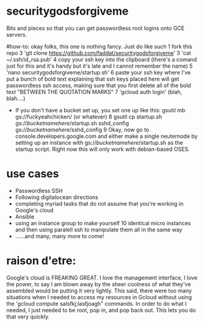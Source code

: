 # securitygodsforgiveme
Bits and pieces so that you can get passwordless root logins onto GCE servers.  

#how-to:
okay folks, this one is nothing fancy.  Just do like such
1  fork this repo
3  'git clone https://github.com/faddat/securitygodsforgiveme'
3  'cat ~/.ssh/id_rsa.pub'
4  copy your ssh key into the clipboard (there's a comand just for this and it's handy but it's late and I cannot remember the name)
5  'nano securitygodsforgiveme/startup.sh'
6  paste your ssh key where I've put a bunch of bold text explaining that ssh keys placed here will get passwordless ssh access, making sure that you first delete all of the bold text "BETWEEN THE QUOTATION MARKS"
7  'gcloud auth login'  (blah, blah....)
* If you don't have a bucket set up, you set one up like this:
gsutil mb gs://fuckyeahchicken/  (or whatever)
8  gsutil cp startup.sh gs://*bucketnamehere*/startup.sh  sshd_config gs://*bucketnamehere*/sshd_config
9  Okay, now go to console.developers.google.com and either make a single neuternode by setting up an instance with gs://*bucketnamehere*/startup.sh as the startup script.  Right now this will only work with debian-based OSES.  

# use cases
* Passwordless SSH
* Following digitalocean directions
* completing myriad tasks that do not assume that you're working in Google's cloud
* Ansible
* using an instance group to make yourself 10 identical micro instances and then using paralell ssh to manipulate them all in the same way
* ......and many, many more to come!

# raison d'etre:
Google's cloud is FREAKING GREAT.  I love the management interface, I love the power, to say I am blown away by the sheer coolness of what they've assembled would be putting it very lightly.  This said, there were too many situations when I needed to access my resources in Gcloud without using the 'gcloud compute salsfkj;lasfjoagh" commands.  In order to do what I needed, I just needed to be root, pop in, and pop back out.  This lets you do that very quickly.  


